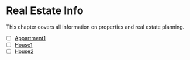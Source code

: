 # Real Estate Info

This chapter covers all information on properties  and real estate planning.

* [ ]  [Appartment1](appartment1.md) 
* [ ]  [House1](house1.md) 
* [ ]  [House2](house2.md) 
